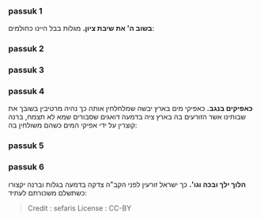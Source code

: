 
### passuk 1
<b>בשוב ה' את שיבת ציון.</b> מגלות בבל היינו כחולמים:

### passuk 2

### passuk 3

### passuk 4
<b>כאפיקים בנגב.</b> כאפיקי מים בארץ יבשה שמלחלחין אותה כך נהיה מרטיבין בשובך את שבותינו אשר הזורעים בה בארץ ציה בדמעה דואגים שסבורים שמא לא תצמח, ברנה קוצרין על ידי אפיקי המים כשהם משולחין בה:

### passuk 5

### passuk 6
<b>הלוך ילך ובכה וגו'.</b> כך ישראל זורעין לפני הקב"ה צדקה בדמעה בגלות וברנה יקצורו כשתשלם משכורתם לעתיד:

>Credit : sefaris
>License : CC-BY